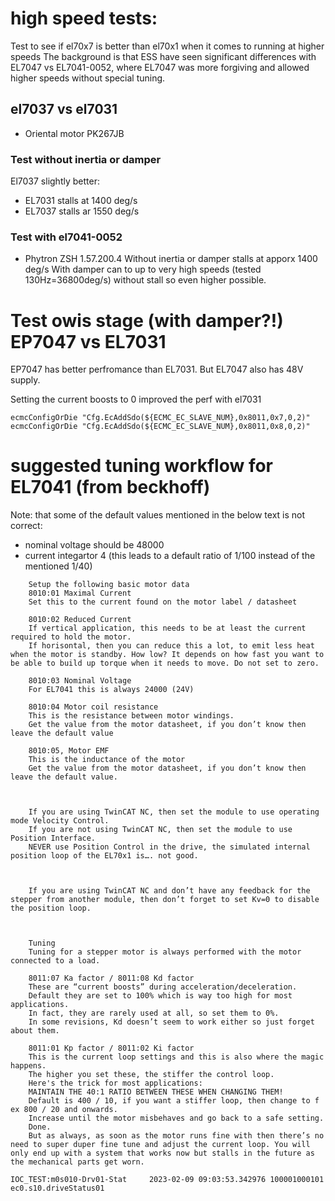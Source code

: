 # high speed tests:
Test to see if el70x7 is better than el70x1 when it comes to running at higher speeds
The background is that ESS have seen significant differences with EL7047 vs EL7041-0052, where EL7047 was more forgiving and allowed higher speeds without special tuning.

## el7037 vs el7031
* Oriental motor PK267JB

### Test without inertia or damper

El7037 slightly better:
* EL7031 stalls at 1400 deg/s
* EL7037 stalls ar 1550 deg/s

### Test with el7041-0052
* Phytron ZSH 1.57.200.4
Without inertia or damper stalls at apporx 1400 deg/s
With damper can to up to very high speeds (tested 130Hz=36800deg/s) without stall so even higher possible. 

# Test owis stage (with damper?!) EP7047 vs EL7031

EP7047 has better perfromance than EL7031. But EL7047 also has 48V supply.

Setting the current boosts to 0 improved the perf with el7031
```
ecmcConfigOrDie "Cfg.EcAddSdo(${ECMC_EC_SLAVE_NUM},0x8011,0x7,0,2)"
ecmcConfigOrDie "Cfg.EcAddSdo(${ECMC_EC_SLAVE_NUM},0x8011,0x8,0,2)"
```
# suggested tuning workflow for EL7041 (from beckhoff)

Note: that some of the default values mentioned in the below text is not correct:
* nominal voltage should be 48000 
* current integartor 4 (this leads to a default ratio of 1/100 instead of the mentioned 1/40)

```
    Setup the following basic motor data
    8010:01 Maximal Current
    Set this to the current found on the motor label / datasheet

    8010:02 Reduced Current
    If vertical application, this needs to be at least the current required to hold the motor.
    If horisontal, then you can reduce this a lot, to emit less heat when the motor is standby. How low? It depends on how fast you want to be able to build up torque when it needs to move. Do not set to zero.

    8010:03 Nominal Voltage
    For EL7041 this is always 24000 (24V)

    8010:04 Motor coil resistance
    This is the resistance between motor windings.
    Get the value from the motor datasheet, if you don’t know then leave the default value

    8010:05, Motor EMF
    This is the inductance of the motor
    Get the value from the motor datasheet, if you don’t know then leave the default value.

 

    If you are using TwinCAT NC, then set the module to use operating mode Velocity Control.
    If you are not using TwinCAT NC, then set the module to use Position Interface.
    NEVER use Position Control in the drive, the simulated internal position loop of the EL70x1 is…. not good.

 

    If you are using TwinCAT NC and don’t have any feedback for the stepper from another module, then don’t forget to set Kv=0 to disable the position loop.

 

    Tuning
    Tuning for a stepper motor is always performed with the motor connected to a load.

    8011:07 Ka factor / 8011:08 Kd factor
    These are “current boosts” during acceleration/deceleration.
    Default they are set to 100% which is way too high for most applications.
    In fact, they are rarely used at all, so set them to 0%.
    In some revisions, Kd doesn’t seem to work either so just forget about them.

    8011:01 Kp factor / 8011:02 Ki factor
    This is the current loop settings and this is also where the magic happens.
    The higher you set these, the stiffer the control loop.
    Here's the trick for most applications:
    MAINTAIN THE 40:1 RATIO BETWEEN THESE WHEN CHANGING THEM!
    Default is 400 / 10, if you want a stiffer loop, then change to f ex 800 / 20 and onwards.
    Increase until the motor misbehaves and go back to a safe setting.
    Done.
    But as always, as soon as the motor runs fine with then there’s no need to super duper fine tune and adjust the current loop. You will only end up with a system that works now but stalls in the future as the mechanical parts get worn.
```
```
IOC_TEST:m0s010-Drv01-Stat     2023-02-09 09:03:53.342976 100001000101  
ec0.s10.driveStatus01
```
